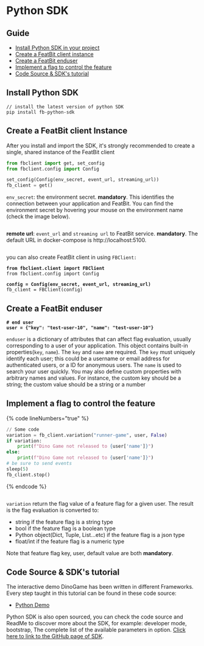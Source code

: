 # Python SDK

## Guide

* [Install Python SDK in your project](python-sdk.md#install-python-sdk)
* [Create a FeatBit client instance](python-sdk.md#create-a-featbit-client-instance)
* [Create a FeatBit enduser](python-sdk.md#create-a-featbit-enduser)
* [Implement a flag to control the feature](python-sdk.md#implement-a-flag-to-control-the-feature)
* [Code Source & SDK's tutorial](python-sdk.md#code-source-and-sdks-tutorial)

## Install Python SDK

```
// install the latest version of python SDK
pip install fb-python-sdk
```

## Create a FeatBit client Instance

After you install and import the SDK, it's strongly recommended to create a single, shared instance of the FeatBit client

```python
from fbclient import get, set_config
from fbclient.config import Config

set_config(Config(env_secret, event_url, streaming_url))
fb_client = get()
```

`env_secret`: the environment secret. **mandatory**. This identifies the connection between your application and FeatBit. You can find the environment secret by hovering your mouse on the environment name (check the image below).

<figure><img src="../../../.gitbook/assets/envsecret.png" alt=""><figcaption></figcaption></figure>

**remote url**: `event_url` and `streaming url` to FeatBit service. **mandatory**. The default URL in docker-compose is http://localhost:5100.

<figure><img src="../../../.gitbook/assets/remote-url.png" alt=""><figcaption></figcaption></figure>

you can also create FeatBit client in using `FBClient:`&#x20;

<pre class="language-python"><code class="lang-python"><strong>from fbclient.client import FBClient
</strong>from fbclient.config import Config
<strong>
</strong><strong>config = Config(env_secret, event_url, streaming_url)
</strong>fb_client = FBClient(config)
</code></pre>

## Create a FeatBit enduser

<pre class="language-python"><code class="lang-python"><strong># end user
</strong><strong>user = {"key": "test-user-10", "name": "test-user-10"}
</strong></code></pre>

`enduser` is a dictionary of attributes that can affect flag evaluation, usually corresponding to a user of your application. This object contains built-in properties(`key`, `name`). The `key` and `name` are required. The `key` must uniquely identify each user; this could be a username or email address for authenticated users, or a ID for anonymous users. The `name` is used to search your user quickly. You may also define custom properties with arbitrary names and values. For instance, the custom key should be a string; the custom value should be a string or a number

## Implement a flag to control the feature

{% code lineNumbers="true" %}
```python
// Some code
variation = fb_client.variation("runner-game", user, False)
if variation:
    print(f"Dino Game not released to {user['name']}")
else:
    print(f"Dino Game not released to {user['name']}")
# be sure to send events
sleep(5)
fb_client.stop()
```
{% endcode %}

<figure><img src="../../../.gitbook/assets/result.png" alt=""><figcaption></figcaption></figure>

`variation` return the flag value of a feature flag for a given user. The result is the flag evaluation is converted to:

* string if the feature flag is a string type
* bool if the feature flag is a boolean type
* Python object(Dict, Tuple, List...etc) if the feature flag is a json type
* float/int if the feature flag is a numeric type

Note that feature flag key, user, default value are both **mandatory**.

## Code Source & SDK's tutorial

The interactive demo DinoGame has been written in different Frameworks. Every step taught in this tutorial can be found in these code source:

* [Python Demo](https://github.com/featbit/featbit-samples/tree/main/samples/dino-game/demo-python)

Python SDK is also open sourced, you can check the code source and ReadMe to discover more about the SDK, for example: developer mode, bootstrap, The complete list of the available parameters in option. [Click here to link to the GitHub page of SDK](https://github.com/featbit/featbit-python-sdk).

